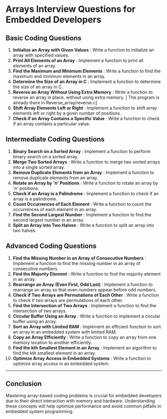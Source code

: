 # Arrays Interview Questions for Embedded Developers

## Basic Coding Questions

1. **Initialize an Array with Given Values** : Write a function to initialize an array with specified values.
2. **Print All Elements of an Array** : Implement a function to print all elements of an array.
3. **Find the Maximum and Minimum Elements** : Write a function to find the maximum and minimum elements in an array.
4. **Determine the Size of an Array in C** : Implement a function to determine the size of an array in C.
5. **Reverse an Array Without Using Extra Memory** : Write a function to reverse an array in place, without using extra memory. [ The program is already there in Reverse_array/reverse.c]
6. **Shift Array Elements Left or Right** : Implement a function to shift array elements left or right by a given number of positions.
7. **Check if an Array Contains a Specific Value** : Write a function to check if an array contains a particular value.

## Intermediate Coding Questions

1. **Binary Search on a Sorted Array** : Implement a function to perform binary search on a sorted array.
2. **Merge Two Sorted Arrays** : Write a function to merge two sorted arrays into a single sorted array.
3. **Remove Duplicate Elements from an Array** : Implement a function to remove duplicate elements from an array.
4. **Rotate an Array by 'n' Positions** : Write a function to rotate an array by 'n' positions.
5. **Check if an Array is a Palindrome** : Implement a function to check if an array is a palindrome.
6. **Count Occurrences of Each Element** : Write a function to count the occurrences of each element in an array.
7. **Find the Second Largest Number** : Implement a function to find the second largest number in an array.
8. **Split an Array into Two Halves** : Write a function to split an array into two halves.

## Advanced Coding Questions

1. **Find the Missing Number in an Array of Consecutive Numbers** : Implement a function to find the missing number in an array of consecutive numbers.
2. **Find the Majority Element** : Write a function to find the majority element in an array.
3. **Rearrange an Array (Even First, Odd Last)** : Implement a function to rearrange an array so that even numbers appear before odd numbers.
4. **Check if Two Arrays are Permutations of Each Other** : Write a function to check if two arrays are permutations of each other.
5. **Find the Intersection of Two Arrays** : Implement a function to find the intersection of two arrays.
6. **Circular Buffer Using an Array** : Write a function to implement a circular buffer using an array.
7. **Sort an Array with Limited RAM** : Implement an efficient function to sort an array in an embedded system with limited RAM.
8. **Copy an Array Efficiently** : Write a function to copy an array from one memory location to another efficiently.
9. **Find the kth Smallest Element in an Array** : Implement an algorithm to find the kth smallest element in an array.
10. **Optimize Array Access in Embedded Systems** : Write a function to optimize array access in an embedded system.

---

## Conclusion

Mastering array-based coding problems is crucial for embedded developers due to their direct interaction with memory and hardware. Understanding these concepts will help optimize performance and avoid common pitfalls in embedded system programming.

